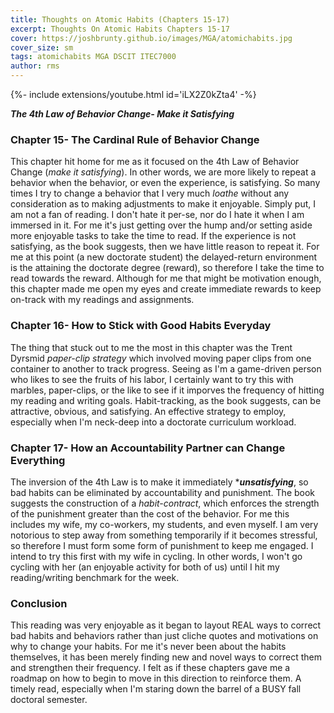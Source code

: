 ```yaml
---
title: Thoughts on Atomic Habits (Chapters 15-17)
excerpt: Thoughts On Atomic Habits Chapters 15-17
cover: https://joshbrunty.github.io/images/MGA/atomichabits.jpg
cover_size: sm
tags: atomichabits MGA DSCIT ITEC7000
author: rms
---
```


<div>{%- include extensions/youtube.html id='iLX2Z0kZta4' -%}</div>

***The 4th Law of Behavior Change- Make it Satisfying***

### Chapter 15- The Cardinal Rule of Behavior Change
This chapter hit home for me as it focused on the 4th Law of Behavior Change (*make it satisfying*). In other words, we are more likely to repeat a behavior when the behavior, or even the experience, is satisfying. So many times I try to change a behavior that I very much *loathe* without any consideration as to making adjustments to make it enjoyable. Simply put, I am not a fan of reading. I don't hate it per-se, nor do I hate it when I am immersed in it. For me it's just getting over the hump and/or setting aside more enjoyable tasks to take the time to read. If the experience is not satisfying, as the book suggests, then we have little reason to repeat it. For me at this point (a new doctorate student) the delayed-return environment is the attaining the doctorate degree (reward), so therefore I take the time to read towards the reward. Although for me that might be motivation enough, this chapter made me open my eyes and create immediate rewards to keep on-track with my readings and assignments.

### Chapter 16- How to Stick with Good Habits Everyday
The thing that stuck out to me the most in this chapter was the Trent Dyrsmid *paper-clip strategy* which involved moving paper clips from one container to another to track progress. Seeing as I'm a game-driven person who likes to see the fruits of his labor, I certainly want to try this with marbles, paper-clips, or the like to see if it imporves the frequency of hitting my reading and writing goals. Habit-tracking, as the book suggests, can be attractive, obvious, and satisfying. An effective strategy to employ, especially when I'm neck-deep into a doctorate curriculum workload.

### Chapter 17- How an Accountability Partner can Change Everything
The inversion of the 4th Law is to make it immediately ****unsatisfying***, so bad habits can be eliminated by accountability and punishment. The book suggests the construction of a *habit-contract*, which enforces the strength of the punishment greater than the cost of the behavior. For me this includes my wife, my co-workers, my students, and even myself. I am very notorious to step away from something temporarily if it becomes stressful, so therefore I must form some form of punishment to keep me engaged. I intend to try this first with my wife in cycling. In other words, I won't go cycling with her (an enjoyable activity for both of us) until I hit my reading/writing benchmark for the week. 

### Conclusion
This reading was very enjoyable as it began to layout REAL ways to correct bad habits and behaviors rather than just cliche quotes and motivations on why to change your habits. For me it's never been about the habits themselves, it has been merely finding new and novel ways to correct them and strengthen their frequency. I felt as if these chapters gave me a roadmap on how to begin to move in this direction to reinforce them. A timely read, especially when I'm staring down the barrel of a BUSY fall doctoral semester.
